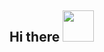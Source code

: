 ## Hi there <img src="https://raw.githubusercontent.com/MartinHeinz/MartinHeinz/master/wave.gif" width="50" height="50" />

<!--
**hafifsyah-rifaldi/hafifsyah-rifaldi** is a ✨ _special_ ✨ repository because its `README.md` (this file) appears on your GitHub profile.
👋
Here are some ideas to get you started:

- 🔭 I’m currently working on ...
- 🌱 I’m currently learning ...
- 👯 I’m looking to collaborate on ...
- 🤔 I’m looking for help with ...
- 💬 Ask me about ...
- 📫 How to reach me: ...
- 😄 Pronouns: ...
- ⚡ Fun fact: ...
-->
